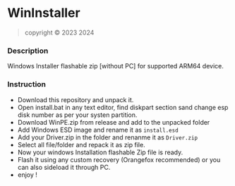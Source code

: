 # WinInstaller
> copyright © 2023 2024
### Description
Windows Installer flashable zip [without PC] for supported ARM64 device.

### Instruction
-  Download this repository and unpack it. 
- Open install.bat in any text editor, find diskpart section sand change esp disk number as per your systen partition.
- Download WinPE.zip from release and add to the unpacked folder
- Add Windows ESD image and rename it as `install.esd`
- Add your Driver.zip in the folder and renanme it as `Driver.zip`
- Select all file/folder and repack it as zip file.
- Now your windows Installation flashable Zip file is ready.
- Flash it using any custom recovery (Orangefox recommended) or you can also sideload it through PC.
- enjoy !
##

